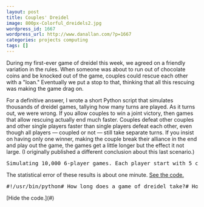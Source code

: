 ```yaml
---
layout: post
title: Couples' Dreidel
image: 800px-Colorful_dreidels2.jpg
wordpress_id: 1667
wordpress_url: http://www.danallan.com/?p=1667
categories: projects computing
tags: []
---
```


During my first-ever game of dreidel this week, we agreed on a friendly variation in the rules. When someone was about to run out of chocolate coins and be knocked out of the game, couples could rescue each other with a "loan." Eventually we put a stop to that, thinking that all this rescuing was making the game drag on.

For a definitive answer, I wrote a short Python script that simulates thousands of dreidel games, tallying how many turns are played. As it turns out, we were wrong. If you allow couples to win a joint victory, then games that allow rescuing actually end much faster. Couples defeat other couples and other single players faster than single players defeat each other, even though all players — coupled or not — still take separate turns. If you insist on having only one winner, making the couple break their alliance in the end and play out the game, the games get a little longer but the effect it not large. (I originally published a different conclusion about this last scenario.)
<pre>Simulating 10,000 6-player games. Each player start with 5 coins.No couples: 112 minutesOne couple: 101 minutesTwo couples: 84 minutesThree couples: 68 minutesDisallow joint victories:One couple: 114 minutesTwo couples: 121 minutesThree couples: 127 minutes</pre>
The statistical error of these results is about one minute. [See the code.](#)
<div id="example" class="more"><pre class="brush: python">#!/usr/bin/python# How long does a game of dreidel take?# How does that change when couples form &quot;alliances&quot; and help each other out?import randomfrom numpy import average, round, stddef pay(i, coins, couples):    &quot;Pay what is owed, or have your partner pay, or lose the game.&quot;    if coins[i] &gt; 0:        # Player can pay.        coins[i] -= 1        paid = True    elif couples[i]:        # Player has a partner.        if coins[couples[i]] &gt; 0:            # That partner can afford a loan.            coins[couples[i]] -= 1            paid = True        else:            coins[i] = None # Player is out of the game.            paid = False    else:            coins[i] = None # Player is out of the game.            paid = False    return coins, paiddef play_round(coins, couples, turn_counter, next_player):    &quot;Simulate one round of the game, and count turns.&quot;    # Ante up.    pot = 0    for i in range(len(coins)):        if coins[i] is not None:            coins, paid = pay(i, coins, couples)            if (paid):                pot += 1    # Take turns.    while pot &gt; 0:        # List players in order, starting with whoever&#039;s turn it is.        for i in map(lambda x: x % len(coins),                     range(next_player, next_player+len(coins))):            if coins[i] is None:                continue # Player is already out of the game.            roll = random.choice([&#039;nun&#039;, &#039;gimmel&#039;, &#039;hey&#039;, &#039;shin&#039;])            if roll is &#039;gimmel&#039;:                coins[i] += pot                pot = 0            elif roll is &#039;hey&#039;:                coins[i] += pot/2                pot = pot - pot/2            elif roll is &#039;shin&#039;:                coins, paid = pay(i, coins, couples)                if paid:                    pot += 1            turn_counter += 1            if pot is 0:                next_player = i+1                break        return coins, turn_counter, next_playerdef game(number_of_players, starting_money, couples, allow_joint_victory=True):    &quot;Simulate a game, and count turns.&quot;    coins = number_of_players*[starting_money]    turn_counter = 0    next_player = 0    # In the function call, couples may be specified as an     # explicit list with a seating arrangement.    # Alternatively, the call may simply give the NUBMER of     # couples. They will be seated beside each other.    if type(couples) is not list:        number_of_couples = couples        couples = number_of_players*[None]        for i in range(number_of_couples):            couples[2*i]=2*i+1            couples[2*i+1]=2*i    while True:        # Check whether game has ended.        winners = [i for i, c in enumerate(coins) if c is not None]        if (len(winners) is 1): break # One winner.        if (len(winners) is 2 and            winners[0] == couples[winners[1]]):                if (allow_joint_victory is True):                    break # Joint win.                else:                    # End the alliance and play it out.                    couples = number_of_players*[None]        coins, turn_counter, next_player = play_round(            coins, couples, turn_counter, next_player)    return turn_counterdef simulate_games(N, number_of_players, starting_money,                    number_of_couples, allow_joint_victory=True):    &quot;Return average game duration of N simulated games.&quot;    TURNS_PER_MIN = 5 # estimated turns per minute, to interpret result    outcomes = [game(number_of_players, starting_money,                          number_of_couples, allow_joint_victory) for x in \                         range(N)]    value = int(round(average(outcomes)/TURNS_PER_MIN))    error = int(round(std(outcomes)/TURNS_PER_MIN))    return str(value) + &#039; +/- &#039; + str(error) + &#039; minutes&#039;def main():    &quot;&quot;&quot;Some experiments, a default example using    the functions above.&quot;&quot;&quot;    TRIALS = 100    N_PLAYERS = 6    MONEY = 5    print &#039;Simulating 10,000 6-player games. Each player starts with 5 coins.&#039;    print &#039;No couples:&#039;, simulate_games(TRIALS, N_PLAYERS, MONEY, 0)    print &#039;One couple:&#039;, simulate_games(TRIALS, N_PLAYERS, MONEY, 1)    print &#039;Two couples:&#039;, simulate_games(TRIALS, N_PLAYERS, MONEY, 2)    print &#039;Three couples:&#039;, simulate_games(TRIALS, N_PLAYERS, MONEY, 3)    print &#039;Disallow joint victories:&#039;    print &#039;One couple:&#039;, simulate_games(TRIALS, N_PLAYERS, MONEY, 1, False)    print &#039;Two couples:&#039;, simulate_games(TRIALS, N_PLAYERS, MONEY, 2, False)    print &#039;Three couples:&#039;, simulate_games(TRIALS, N_PLAYERS, MONEY, 3, False)    print &#039;One couple, seated one seat apart:&#039;, simulate_games(TRIALS, N_PLAYERS,         MONEY, [2, None, 0, None, None, None])    print &#039;One couple, seated two seats apart:&#039;, simulate_games(TRIALS, N_PLAYERS,         MONEY, [3, None, None,  0, None, None])    print &#039;One couple, seated one seat apart:&#039;, simulate_games(        TRIALS, N_PLAYERS, MONEY, [2, None, 0, None, None, None])    print &#039;One couple, seated two seats apart:&#039;, simulate_games(        TRIALS, N_PLAYERS, MONEY, [3, None, None,  0, None, None])    print &#039;Disallow joint victories:&#039;    print &#039;One couple, seated one seat apart:&#039;, simulate_games(        TRIALS, N_PLAYERS, MONEY, [2, None, 0, None, None, None], False)    print &#039;One couple, seated two seats apart:&#039;, simulate_games(        TRIALS, N_PLAYERS, MONEY, [3, None, None,  0, None, None], False)if __name__== &#039;__main__&#039;:    main()</pre>
[Hide the code.](#)
</div>
